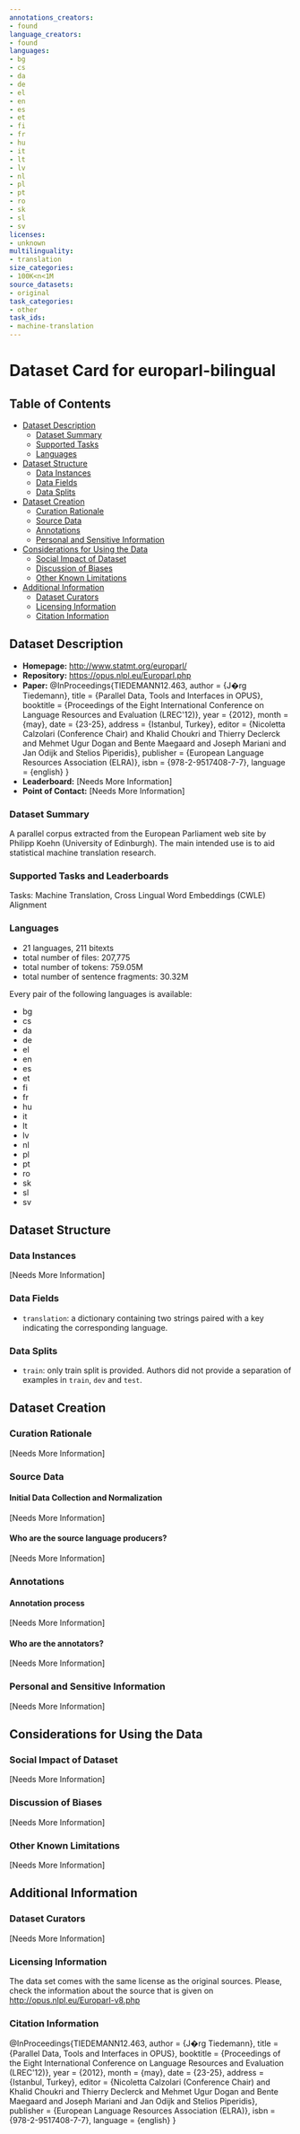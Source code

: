 ```yaml
---
annotations_creators:
- found
language_creators:
- found
languages:
- bg
- cs
- da
- de
- el
- en
- es
- et
- fi
- fr
- hu
- it
- lt
- lv
- nl
- pl
- pt
- ro
- sk
- sl
- sv
licenses:
- unknown
multilinguality:
- translation
size_categories:
- 100K<n<1M
source_datasets:
- original
task_categories:
- other
task_ids:
- machine-translation
---
```


# Dataset Card for europarl-bilingual

## Table of Contents
- [Dataset Description](#dataset-description)
  - [Dataset Summary](#dataset-summary)
  - [Supported Tasks](#supported-tasks-and-leaderboards)
  - [Languages](#languages)
- [Dataset Structure](#dataset-structure)
  - [Data Instances](#data-instances)
  - [Data Fields](#data-instances)
  - [Data Splits](#data-instances)
- [Dataset Creation](#dataset-creation)
  - [Curation Rationale](#curation-rationale)
  - [Source Data](#source-data)
  - [Annotations](#annotations)
  - [Personal and Sensitive Information](#personal-and-sensitive-information)
- [Considerations for Using the Data](#considerations-for-using-the-data)
  - [Social Impact of Dataset](#social-impact-of-dataset)
  - [Discussion of Biases](#discussion-of-biases)
  - [Other Known Limitations](#other-known-limitations)
- [Additional Information](#additional-information)
  - [Dataset Curators](#dataset-curators)
  - [Licensing Information](#licensing-information)
  - [Citation Information](#citation-information)

## Dataset Description

- **Homepage:** http://www.statmt.org/europarl/
- **Repository:** https://opus.nlpl.eu/Europarl.php
- **Paper:** @InProceedings{TIEDEMANN12.463,
  author = {J�rg Tiedemann},
  title = {Parallel Data, Tools and Interfaces in OPUS},
  booktitle = {Proceedings of the Eight International Conference on Language Resources and Evaluation (LREC'12)},
  year = {2012},
  month = {may},
  date = {23-25},
  address = {Istanbul, Turkey},
  editor = {Nicoletta Calzolari (Conference Chair) and Khalid Choukri and Thierry Declerck and Mehmet Ugur Dogan and Bente Maegaard and Joseph Mariani and Jan Odijk and Stelios Piperidis},
  publisher = {European Language Resources Association (ELRA)},
  isbn = {978-2-9517408-7-7},
  language = {english}
 }
- **Leaderboard:** [Needs More Information]
- **Point of Contact:** [Needs More Information]

### Dataset Summary

A parallel corpus extracted from the European Parliament web site by Philipp Koehn (University of Edinburgh). The main intended use is to aid statistical machine translation research.

### Supported Tasks and Leaderboards

Tasks: Machine Translation, Cross Lingual Word Embeddings (CWLE) Alignment

### Languages

- 21 languages, 211 bitexts
- total number of files: 207,775
- total number of tokens: 759.05M
- total number of sentence fragments: 30.32M

Every pair of the following languages is available:
- bg
- cs
- da
- de
- el
- en
- es
- et
- fi
- fr
- hu
- it
- lt
- lv
- nl
- pl
- pt
- ro
- sk
- sl
- sv


## Dataset Structure

### Data Instances

[Needs More Information]

### Data Fields

- `translation`: a dictionary containing two strings paired with a key indicating the corresponding language.

### Data Splits

- `train`: only train split is provided. Authors did not provide a separation of examples in `train`, `dev` and `test`.

## Dataset Creation

### Curation Rationale

[Needs More Information]

### Source Data

#### Initial Data Collection and Normalization

[Needs More Information]

#### Who are the source language producers?

[Needs More Information]

### Annotations

#### Annotation process

[Needs More Information]

#### Who are the annotators?

[Needs More Information]

### Personal and Sensitive Information

[Needs More Information]

## Considerations for Using the Data

### Social Impact of Dataset

[Needs More Information]

### Discussion of Biases

[Needs More Information]

### Other Known Limitations

[Needs More Information]

## Additional Information

### Dataset Curators

[Needs More Information]

### Licensing Information

The data set comes with the same license
as the original sources.
Please, check the information about the source
that is given on
http://opus.nlpl.eu/Europarl-v8.php

### Citation Information

@InProceedings{TIEDEMANN12.463,
  author = {J�rg Tiedemann},
  title = {Parallel Data, Tools and Interfaces in OPUS},
  booktitle = {Proceedings of the Eight International Conference on Language Resources and Evaluation (LREC'12)},
  year = {2012},
  month = {may},
  date = {23-25},
  address = {Istanbul, Turkey},
  editor = {Nicoletta Calzolari (Conference Chair) and Khalid Choukri and Thierry Declerck and Mehmet Ugur Dogan and Bente Maegaard and Joseph Mariani and Jan Odijk and Stelios Piperidis},
  publisher = {European Language Resources Association (ELRA)},
  isbn = {978-2-9517408-7-7},
  language = {english}
 }